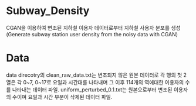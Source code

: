 # Subway_Density
CGAN을 이용하여 변조된 지하철 이용자 데이터로부터 지하철 사용자 분포를 생성 (Generate subway station user density from the noisy data with CGAN)

# Data
data direcotry의 clean_raw_data.txt는 변조되지 않은 원본 데이터로 각 행의 첫 2열은 각 0~7, 0~17로 요일과 시간대를 나타내며 그 이후 114개의 역에대한 이용자의 수를 나타내는 데이터 파일.
uniform_perturbed_0.1.txt는 원본으로부터 변조된 이용자의 수이며 요일과 시간 부분이 삭제된 데이터 파일.
